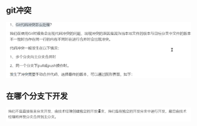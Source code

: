 ## git冲突

![alt text](../../images/image-124.png)

## 在哪个分支下开发

![alt text](../../images/image-125.png)